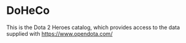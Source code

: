 # DoHeCo
This is the Dota 2 Heroes catalog, which provides access to the data supplied with https://www.opendota.com/
